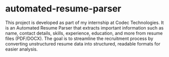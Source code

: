 # automated-resume-parser
This project is developed as part of my internship at Codec Technologies. It is an Automated Resume Parser that extracts important information such as name, contact details, skills, experience, education, and more from resume files (PDF/DOCX). The goal is to streamline the recruitment process by converting unstructured resume data into structured, readable formats for easier analysis.
